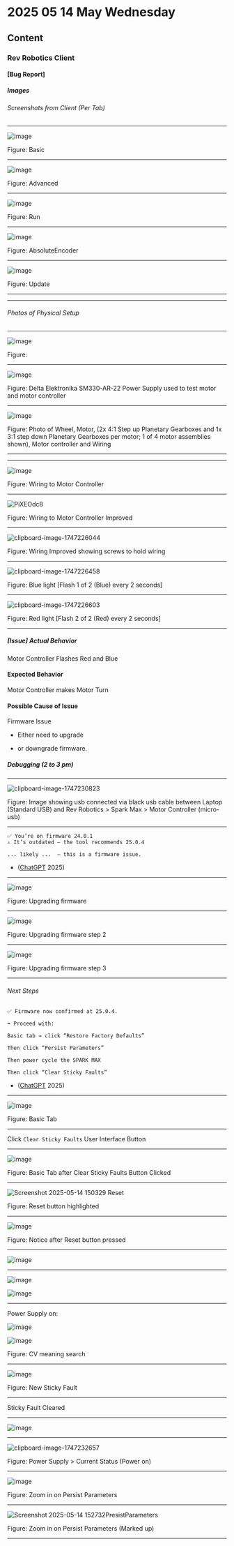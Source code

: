 # 2025 05 14 May Wednesday

## Content

### Rev Robotics Client

#### [Bug Report]

##### Images

###### Screenshots from Client (Per Tab)

____

![image](https://github.com/user-attachments/assets/2f11c9a0-7f64-4235-9c9a-f4fbf48700e8)

Figure: Basic

____

![image](https://github.com/user-attachments/assets/3d2175ac-b203-4ad9-a1eb-bcf3116018d3)

Figure: Advanced

____

![image](https://github.com/user-attachments/assets/206d137d-ace5-4ce3-a961-74a17a7798f0)

Figure: Run

____

![image](https://github.com/user-attachments/assets/c4d16e68-f4d6-4f8d-82cd-0a072e9a975a)

Figure: AbsoluteEncoder

____

![image](https://github.com/user-attachments/assets/87c74451-210d-42bc-bd68-a6b387d3b2d4)

Figure: Update

____

____

###### Photos of Physical Setup

____

![image](https://github.com/user-attachments/assets/672d0b95-0445-48dc-a5f9-47aa5786cce0)

Figure: 
____

![image](https://github.com/user-attachments/assets/f9eefbbb-f8f3-4869-962a-4f515d96da8b)

Figure: Delta Elektronika SM330-AR-22 Power Supply used to test motor and motor controller

____

![image](https://github.com/user-attachments/assets/987fa528-59d0-410d-b056-4cc3f77d1995)

Figure: Photo of Wheel, Motor, (2x 4:1 Step up Planetary Gearboxes and 1x 3:1 step down Planetary Gearboxes per motor; 1 of 4 motor assemblies shown), Motor controller and Wiring

____



____

![image](https://github.com/user-attachments/assets/523a7b3c-8194-4075-980f-548b2b8e4109)

Figure: Wiring to Motor Controller

____

![PiXEOdc8](https://github.com/user-attachments/assets/9c0d7cd2-6892-4032-b916-47e1e640363a)

Figure: Wiring to Motor Controller Improved


____

![clipboard-image-1747226044](https://github.com/user-attachments/assets/01d6ff33-ab86-4727-869d-2daf0448ec70)

Figure: Wiring Improved showing screws to hold wiring

____

![clipboard-image-1747226458](https://github.com/user-attachments/assets/95799e81-49de-4a7d-beef-d43501986ae5)

Figure: Blue light [Flash 1 of 2 (Blue) every 2 seconds]

____

![clipboard-image-1747226603](https://github.com/user-attachments/assets/9a40b1f5-8750-4c2c-aa52-7869406de4db)

Figure: Red light [Flash 2 of 2 (Red) every 2 seconds]

____


##### [Issue] Actual Behavior

Motor Controller Flashes Red and Blue

#### Expected Behavior

Motor Controller makes Motor Turn

#### Possible Cause of Issue

Firmware Issue

- Either need to upgrade

- or downgrade firmware.

##### Debugging (2 to 3 pm)

____

![clipboard-image-1747230823](https://github.com/user-attachments/assets/bfc018a4-264d-4c21-82bf-e3eaf80cd083)

Figure: Image showing usb connected via black usb cable between Laptop (Standard USB) and Rev Robotics > Spark Max > Motor Controller (micro-usb)

____

```text
✅ You’re on firmware 24.0.1
⚠️ It’s outdated — the tool recommends 25.0.4

... likely ...  — this is a firmware issue.
```

- ([ChatGPT](https://chatgpt.com/) 2025)

____

![image](https://github.com/user-attachments/assets/436ae4d9-48e7-40ac-bc1c-beee95ac919b)

Figure: Upgrading firmware

____

![image](https://github.com/user-attachments/assets/b7da0c68-0e30-4adc-87a7-8375c41717f7)

Figure: Upgrading firmware step 2

____

![image](https://github.com/user-attachments/assets/58f61738-2c89-46d6-bf5b-f9d7fc23b886)

Figure: Upgrading firmware step 3

____

###### Next Steps

```text
✅ Firmware now confirmed at 25.0.4.

➡️ Proceed with:

Basic tab → click “Restore Factory Defaults”

Then click “Persist Parameters”

Then power cycle the SPARK MAX

Then click “Clear Sticky Faults”
```

- ([ChatGPT](https://chatgpt.com/) 2025)

____

![image](https://github.com/user-attachments/assets/8a338fa5-e42e-4eeb-a2c0-9f0d9b87f4b1)

Figure: Basic Tab

____

Click `Clear Sticky Faults` User Interface Button

____

![image](https://github.com/user-attachments/assets/5e3a2d1a-a2e6-45e7-8686-f1b802da5cd0)

Figure: Basic Tab after Clear Sticky Faults Button Clicked

____

![Screenshot 2025-05-14 150329 Reset](https://github.com/user-attachments/assets/96d15f38-50b4-4307-8bfe-2eef8d629fe3)

Figure: Reset button highlighted

____

![image](https://github.com/user-attachments/assets/6885566e-80f1-4b00-9923-7f5c173fa5f6)

Figure: Notice after Reset button pressed

_____

![image](https://github.com/user-attachments/assets/6b2d4088-70cf-4759-919c-b26a6ed266fc)

____

![image](https://github.com/user-attachments/assets/4d8eccae-76a4-4ba6-b60e-0ee8495fcb46)

![image](https://github.com/user-attachments/assets/7545aa3c-3dbe-4178-b267-0d04892374ee)

____

Power Supply on:

![image](https://github.com/user-attachments/assets/a9a85071-cef2-47d1-a2a4-b665522d619f)

![image](https://github.com/user-attachments/assets/5b02c813-968d-4bba-ac11-4795e63da1b3)

Figure: CV meaning search

____

![image](https://github.com/user-attachments/assets/6b11ca59-8b60-412c-b998-21a30542df5e)


Figure: New Sticky Fault

____

Sticky Fault Cleared

____

![image](https://github.com/user-attachments/assets/96639673-8b76-45e6-b945-6860d7d614d4)

____

![clipboard-image-1747232657](https://github.com/user-attachments/assets/760a4ce3-b510-44d7-bc17-5e3da3238f75)

Figure: Power Supply > Current Status (Power on)

____

![image](https://github.com/user-attachments/assets/364efee6-95e2-4836-aecf-5e039e7baa0d)

Figure: Zoom in on Persist Parameters

____

![Screenshot 2025-05-14 152732PresistParameters](https://github.com/user-attachments/assets/7ab7fe58-3e04-42f5-85bb-62c76cdbbd1f)

Figure: Zoom in on Persist Parameters (Marked up)

____


